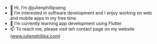 - 👋 Hi, I’m @julienphillipseng
- 👀 I’m interested in software development and I enjoy working on web and mobile apps in my free time.
- 🌱 I’m currently learning app development using Flutter
- 📫 To reach me, please visit teh contact page on my website (www.julienphillips.com)

<!---
julienphillipseng/julienphillipseng is a ✨ special ✨ repository because its `README.md` (this file) appears on your GitHub profile.
You can click the Preview link to take a look at your changes.
--->

